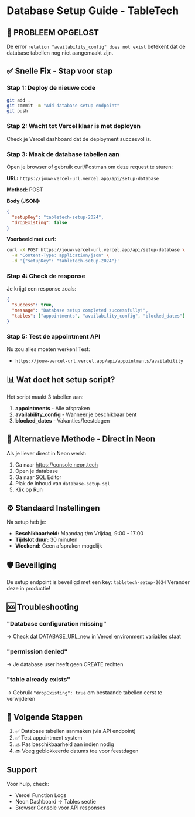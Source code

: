 # Database Setup Guide - TableTech

## 🚨 PROBLEEM OPGELOST
De error `relation "availability_config" does not exist` betekent dat de database tabellen nog niet aangemaakt zijn.

## ✅ Snelle Fix - Stap voor stap

### Stap 1: Deploy de nieuwe code
```bash
git add .
git commit -m "Add database setup endpoint"
git push
```

### Stap 2: Wacht tot Vercel klaar is met deployen
Check je Vercel dashboard dat de deployment succesvol is.

### Stap 3: Maak de database tabellen aan
Open je browser of gebruik curl/Postman om deze request te sturen:

**URL:** `https://jouw-vercel-url.vercel.app/api/setup-database`

**Method:** POST

**Body (JSON):**
```json
{
  "setupKey": "tabletech-setup-2024",
  "dropExisting": false
}
```

**Voorbeeld met curl:**
```bash
curl -X POST https://jouw-vercel-url.vercel.app/api/setup-database \
  -H "Content-Type: application/json" \
  -d '{"setupKey": "tabletech-setup-2024"}'
```

### Stap 4: Check de response
Je krijgt een response zoals:
```json
{
  "success": true,
  "message": "Database setup completed successfully!",
  "tables": ["appointments", "availability_config", "blocked_dates"]
}
```

### Stap 5: Test de appointment API
Nu zou alles moeten werken! Test:
- `https://jouw-vercel-url.vercel.app/api/appointments/availability`

## 📊 Wat doet het setup script?

Het script maakt 3 tabellen aan:

1. **appointments** - Alle afspraken
2. **availability_config** - Wanneer je beschikbaar bent
3. **blocked_dates** - Vakanties/feestdagen

## 🔧 Alternatieve Methode - Direct in Neon

Als je liever direct in Neon werkt:

1. Ga naar https://console.neon.tech
2. Open je database
3. Ga naar SQL Editor
4. Plak de inhoud van `database-setup.sql`
5. Klik op Run

## ⚙️ Standaard Instellingen

Na setup heb je:
- **Beschikbaarheid:** Maandag t/m Vrijdag, 9:00 - 17:00
- **Tijdslot duur:** 30 minuten
- **Weekend:** Geen afspraken mogelijk

## 🛡️ Beveiliging

De setup endpoint is beveiligd met een key: `tabletech-setup-2024`
Verander deze in productie!

## 🆘 Troubleshooting

### "Database configuration missing"
→ Check dat DATABASE_URL_new in Vercel environment variables staat

### "permission denied"
→ Je database user heeft geen CREATE rechten

### "table already exists"
→ Gebruik `"dropExisting": true` om bestaande tabellen eerst te verwijderen

## 📝 Volgende Stappen

1. ✅ Database tabellen aanmaken (via API endpoint)
2. ✅ Test appointment system
3. 🔜 Pas beschikbaarheid aan indien nodig
4. 🔜 Voeg geblokkeerde datums toe voor feestdagen

## Support

Voor hulp, check:
- Vercel Function Logs
- Neon Dashboard → Tables sectie
- Browser Console voor API responses